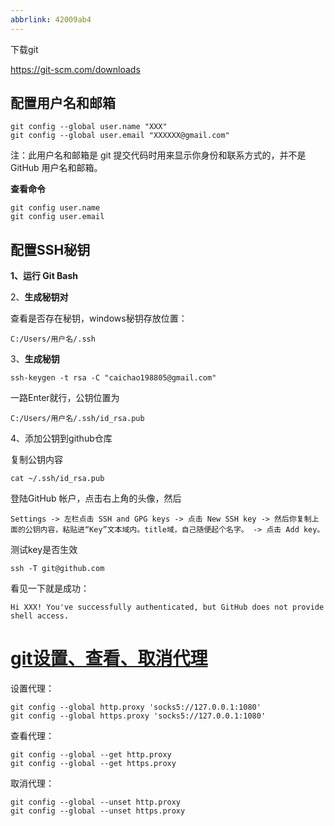 ```yaml
---
abbrlink: 42009ab4
---
```

下载git

https://git-scm.com/downloads



## 配置用户名和邮箱

~~~shell
git config --global user.name "XXX"
git config --global user.email "XXXXXX@gmail.com"
~~~

注：此用户名和邮箱是 git 提交代码时用来显示你身份和联系方式的，并不是 GitHub 用户名和邮箱。

**查看命令**

~~~shell
git config user.name
git config user.email
~~~



## 配置SSH秘钥

**1、运行 Git Bash**

2、**生成秘钥对**

查看是否存在秘钥，windows秘钥存放位置：

```
C:/Users/用户名/.ssh
```

3、**生成秘钥**

```
ssh-keygen -t rsa -C "caichao198805@gmail.com"

```

一路Enter就行，公钥位置为

```
C:/Users/用户名/.ssh/id_rsa.pub
```

4、添加公钥到github仓库

复制公钥内容

```
cat ~/.ssh/id_rsa.pub
```

登陆GitHub 帐户，点击右上角的头像，然后 

`Settings -> 左栏点击 SSH and GPG keys -> 点击 New SSH key -> 然后你复制上面的公钥内容，粘贴进“Key”文本域内。title域，自己随便起个名字。 -> 点击 Add key。`

测试key是否生效

```
ssh -T git@github.com
```

看见一下就是成功：

`Hi XXX! You've successfully authenticated, but GitHub does not provide shell access.`

# [git设置、查看、取消代理](https://www.cnblogs.com/yongy1030/p/11699086.html)

设置代理：

```
git config --global http.proxy 'socks5://127.0.0.1:1080' 
git config --global https.proxy 'socks5://127.0.0.1:1080'
```

 

查看代理：

```
git config --global --get http.proxy
git config --global --get https.proxy
```

 

取消代理：

```
git config --global --unset http.proxy
git config --global --unset https.proxy
```